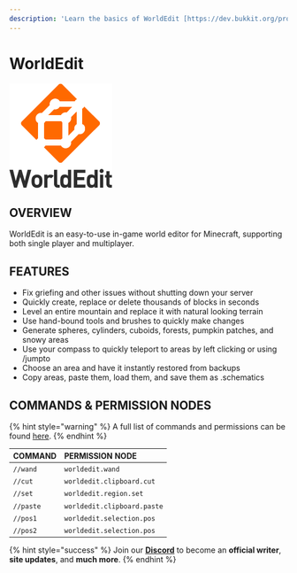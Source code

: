 ```yaml
---
description: 'Learn the basics of WorldEdit [https://dev.bukkit.org/projects/worldedit]'
---
```


# WorldEdit

![](../../.gitbook/assets/worldedit.png)

## OVERVIEW

WorldEdit is an easy-to-use in-game world editor for Minecraft, supporting both single player and multiplayer.

## FEATURES

* Fix griefing and other issues without shutting down your server
* Quickly create, replace or delete thousands of blocks in seconds
* Level an entire mountain and replace it with natural looking terrain
* Use hand-bound tools and brushes to quickly make changes
* Generate spheres, cylinders, cuboids, forests, pumpkin patches, and snowy areas
* Use your compass to quickly teleport to areas by left clicking or using /jumpto
* Choose an area and have it instantly restored from backups
* Copy areas, paste them, load them, and save them as .schematics

## COMMANDS & PERMISSION NODES

{% hint style="warning" %}
A full list of commands and permissions can be found [here](https://worldedit.enginehub.org/en/latest/permissions/).
{% endhint %}

| COMMAND | PERMISSION NODE |
| :--- | :--- |
| `//wand` | `worldedit.wand` |
| `//cut` | `worldedit.clipboard.cut` |
| `//set` | `worldedit.region.set` |
| `//paste` | `worldedit.clipboard.paste` |
| `//pos1` | `worldedit.selection.pos` |
| `//pos2` | `worldedit.selection.pos` |

{% hint style="success" %}
Join our [**Discord**](https://discord.gg/TYhH5bK) to become an **official writer**, **site updates**, and **much more**.
{% endhint %}

